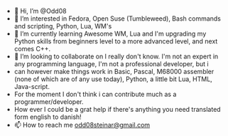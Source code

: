 - 👋 Hi, I’m @Odd08
- 👀 I’m interested in Fedora, Open Suse (Tumbleweed), Bash commands and scripting, Python, Lua, WM's
- 🌱 I’m currently learning Awesome WM, Lua and I'm upgrading my Python skills from beginners level to a more advanced level, and next comes C++. 
- 💞️ I’m looking to collaborate on I really don't know. I'm not an expert in any programming language, I'm not a professional developer, but i
- can however make things work in Basic, Pascal, M68000 assembler (none of which are of any use today), Python, a little bit Lua, HTML, Java-script. 
- For the moment I don't think i can contribute much as a programmer/developer. 
- How ever I could be a grat help if there's anything you need translated form english to danish!
- 📫 How to reach me odd08steinar@gmail.com

<!---
Odd08/Odd08 is a ✨ special ✨ repository because its `README.md` (this file) appears on your GitHub profile.
You can click the Preview link to take a look at your changes.
--->
